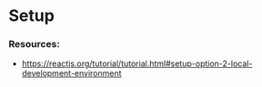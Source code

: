 # Setup

### Resources:
* https://reactjs.org/tutorial/tutorial.html#setup-option-2-local-development-environment
